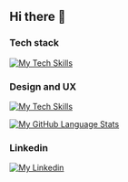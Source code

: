 ## Hi there 👋

### Tech stack
[![My Tech Skills](https://skillicons.dev/icons?i=react,sass,vite,js,ts,html,css,cs)](https://skillicons.dev)

### Design and UX
[![My Tech Skills](https://skillicons.dev/icons?i=figma,ps,ai)](https://skillicons.dev)

[![My GitHub Language Stats](https://github-readme-stats.vercel.app/api/top-langs/?username=jessicaagren&layout=compact&langs_count=5&theme=ambient_gradient&bg_color=1F222E&title_color=F85D7F&hide_border=true&icon_color=F8D866)]()





### Linkedin

[![My Linkedin](https://skillicons.dev/icons?i=linkedin)](https://www.linkedin.com/in/jessicaagren/)


<!--
![My GitHub stats](https://github-readme-stats.vercel.app/api?username=jessicaagren&langs_count=5&theme=react&bg_color=1F222E&title_color=F85D7F&hide_border=true&icon_color=F8D866)

Here are some ideas to get you started:

- 🔭 I’m currently working on ...
- 🌱 I’m currently learning ...
- 👯 I’m looking to collaborate on ...
- 🤔 I’m looking for help with ...
- 💬 Ask me about ...
- 📫 How to reach me: ...
- 😄 Pronouns: ...
- ⚡ Fun fact: ...
-->
